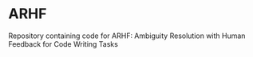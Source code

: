 # ARHF
Repository containing code for ARHF: Ambiguity Resolution with Human Feedback for Code Writing Tasks
